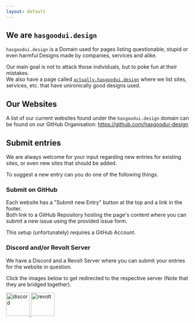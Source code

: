 ```yaml
---
layout: default
---
```


## We are `hasgoodui.design`

`hasgoodui.design` is a Domain used for pages listing questionable, stupid or even harmful Designs made by companies, services and alike.

Our main goal is not to attack those individuals, but to poke fun at their mistakes.  
We also have a page called [`actually.hasgoodui.design`][actually good] where we list sites, services, etc. that have unironically good designs used.

## Our Websites

A list of our current websites found under the `hasgoodui.design` domain can be found on our GitHub Organisation: https://github.com/hasgoodui-design

## Submit entries

We are always welcome for your input regarding new entries for existing sites, or even new sites that should be added.

To suggest a new entry can you do one of the following things.

### Submit on GitHub

Each website has a "Submit new Entry" button at the top and a link in the footer.  
Both link to a GitHub Repository hosting the page's content where you can submit a new issue using the provided issue form.

This setup (unfortunately) requires a GitHub Account.

### Discord and/or Revolt Server

We have a Discord and a Revolt Server where you can submit your entries for the website in question.

Click the images below to get redirected to the respective server (Note that they are bridged together).

<a href="https://discord.gg/KhSpen6vtZ" target="_blank">
<img alt="discord" height="64" src="https://cdn.jsdelivr.net/npm/@intergrav/devins-badges@3/assets/cozy-minimal/social/discord-plural_vector.svg" title="Join our Discord Server!">
</a>
<a href="https://rvlt.gg/ffwb4zy6" target="_blank">
<img alt="revolt" height="64" src="https://cdn.jsdelivr.net/npm/@intergrav/devins-badges@3/assets/cozy-minimal/social/revolt-plural_vector.svg" title="Join our Revolt Server!">
</a>

[actually good]: https://actually.hasgoodui.design
